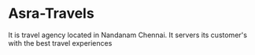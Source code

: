 # Asra-Travels
It is travel agency located in Nandanam Chennai. It servers its customer's with the best travel experiences
